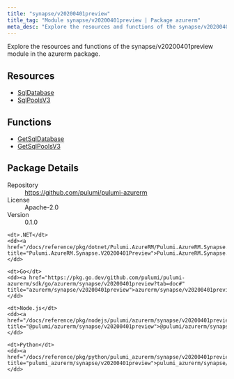 ```yaml
---
title: "synapse/v20200401preview"
title_tag: "Module synapse/v20200401preview | Package azurerm"
meta_desc: "Explore the resources and functions of the synapse/v20200401preview module in the azurerm package."
---
```


<!-- WARNING: this file was generated by Pulumi Docs Generator. -->
<!-- Do not edit by hand unless you're certain you know what you are doing! -->

Explore the resources and functions of the synapse/v20200401preview module in the azurerm package.

<h2 id="resources">Resources</h2>
<ul class="api">
    <li><a href="sqldatabase" title="SqlDatabase"><span class="symbol resource"></span>SqlDatabase</a></li>
    <li><a href="sqlpoolsv3" title="SqlPoolsV3"><span class="symbol resource"></span>SqlPoolsV3</a></li>
</ul>

<h2 id="functions">Functions</h2>
<ul class="api">
    <li><a href="getsqldatabase" title="GetSqlDatabase"><span class="symbol function"></span>GetSqlDatabase</a></li>
    <li><a href="getsqlpoolsv3" title="GetSqlPoolsV3"><span class="symbol function"></span>GetSqlPoolsV3</a></li>
</ul>

<h2 id="package-details">Package Details</h2>
<dl class="package-details">
	<dt>Repository</dt>
	<dd><a href="https://github.com/pulumi/pulumi-azurerm">https://github.com/pulumi/pulumi-azurerm</a></dd>
	<dt>License</dt>
	<dd>Apache-2.0</dd>
	<dt>Version</dt>
	<dd>0.1.0</dd>
</dl>



<dl class="tabular">

    <dt>.NET</dt>
    <dd><a href="/docs/reference/pkg/dotnet/Pulumi.AzureRM/Pulumi.AzureRM.Synapse.V20200401Preview.html" title="Pulumi.AzureRM.Synapse.V20200401Preview">Pulumi.AzureRM.Synapse.V20200401Preview</a></dd>

    <dt>Go</dt>
    <dd><a href="https://pkg.go.dev/github.com/pulumi/pulumi-azurerm/sdk/go/azurerm/synapse/v20200401preview?tab=doc#" title="azurerm/synapse/v20200401preview">azurerm/synapse/v20200401preview</a></dd>

    <dt>Node.js</dt>
    <dd><a href="/docs/reference/pkg/nodejs/pulumi/azurerm/synapse/v20200401preview/#" title="@pulumi/azurerm/synapse/v20200401preview">@pulumi/azurerm/synapse/v20200401preview</a></dd>

    <dt>Python</dt>
    <dd><a href="/docs/reference/pkg/python/pulumi_azurerm/synapse/v20200401preview" title="pulumi_azurerm/synapse/v20200401preview">pulumi_azurerm/synapse/v20200401preview</a></dd>

</dl>

